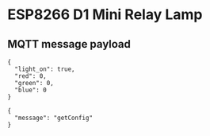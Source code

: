 # ESP8266 D1 Mini Relay Lamp

## MQTT message payload

```
{
  "light_on": true,
  "red": 0,
  "green": 0,
  "blue": 0
}
```

```
{
  "message": "getConfig"
}
```
